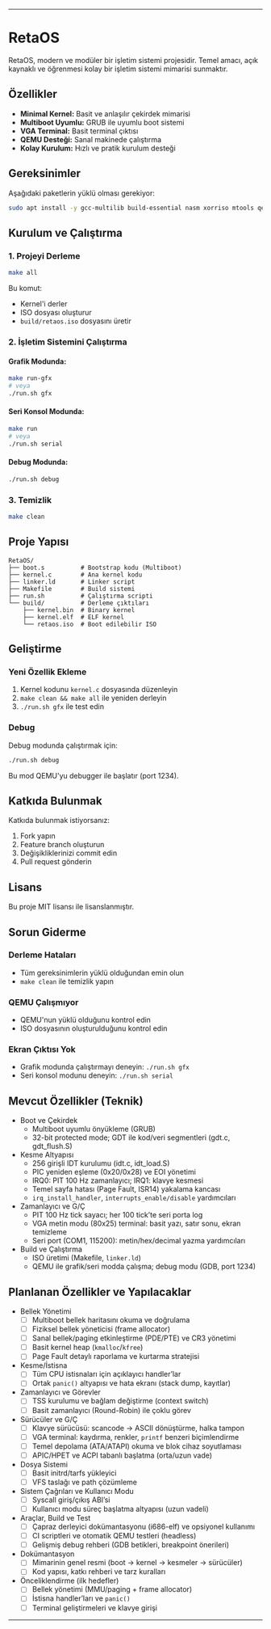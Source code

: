 ---

# RetaOS

RetaOS, modern ve modüler bir işletim sistemi projesidir. Temel amacı, açık kaynaklı ve öğrenmesi kolay bir işletim sistemi mimarisi sunmaktır.

## Özellikler

- **Minimal Kernel:** Basit ve anlaşılır çekirdek mimarisi
- **Multiboot Uyumlu:** GRUB ile uyumlu boot sistemi
- **VGA Terminal:** Basit terminal çıktısı
- **QEMU Desteği:** Sanal makinede çalıştırma
- **Kolay Kurulum:** Hızlı ve pratik kurulum desteği

## Gereksinimler

Aşağıdaki paketlerin yüklü olması gerekiyor:

```bash
sudo apt install -y gcc-multilib build-essential nasm xorriso mtools qemu-system-x86 grub-pc-bin
```

## Kurulum ve Çalıştırma

### 1. Projeyi Derleme

```bash
make all
```

Bu komut:
- Kernel'i derler
- ISO dosyası oluşturur
- `build/retaos.iso` dosyasını üretir

### 2. İşletim Sistemini Çalıştırma

#### Grafik Modunda:
```bash
make run-gfx
# veya
./run.sh gfx
```

#### Seri Konsol Modunda:
```bash
make run
# veya
./run.sh serial
```

#### Debug Modunda:
```bash
./run.sh debug
```

### 3. Temizlik

```bash
make clean
```

## Proje Yapısı

```
RetaOS/
├── boot.s          # Bootstrap kodu (Multiboot)
├── kernel.c        # Ana kernel kodu
├── linker.ld       # Linker script
├── Makefile        # Build sistemi
├── run.sh          # Çalıştırma scripti
└── build/          # Derleme çıktıları
    ├── kernel.bin  # Binary kernel
    ├── kernel.elf  # ELF kernel
    └── retaos.iso  # Boot edilebilir ISO
```

## Geliştirme

### Yeni Özellik Ekleme

1. Kernel kodunu `kernel.c` dosyasında düzenleyin
2. `make clean && make all` ile yeniden derleyin
3. `./run.sh gfx` ile test edin

### Debug

Debug modunda çalıştırmak için:
```bash
./run.sh debug
```

Bu mod QEMU'yu debugger ile başlatır (port 1234).

## Katkıda Bulunmak

Katkıda bulunmak istiyorsanız:
1. Fork yapın
2. Feature branch oluşturun
3. Değişikliklerinizi commit edin
4. Pull request gönderin

## Lisans

Bu proje MIT lisansı ile lisanslanmıştır.

## Sorun Giderme

### Derleme Hataları
- Tüm gereksinimlerin yüklü olduğundan emin olun
- `make clean` ile temizlik yapın

### QEMU Çalışmıyor
- QEMU'nun yüklü olduğunu kontrol edin
- ISO dosyasının oluşturulduğunu kontrol edin

### Ekran Çıktısı Yok
- Grafik modunda çalıştırmayı deneyin: `./run.sh gfx`
- Seri konsol modunu deneyin: `./run.sh serial`

## Mevcut Özellikler (Teknik)

- Boot ve Çekirdek
  - Multiboot uyumlu önyükleme (GRUB)
  - 32-bit protected mode; GDT ile kod/veri segmentleri (gdt.c, gdt_flush.S)
- Kesme Altyapısı
  - 256 girişli IDT kurulumu (idt.c, idt_load.S)
  - PIC yeniden eşleme (0x20/0x28) ve EOI yönetimi
  - IRQ0: PIT 100 Hz zamanlayıcı; IRQ1: klavye kesmesi
  - Temel sayfa hatası (Page Fault, ISR14) yakalama kancası
  - `irq_install_handler`, `interrupts_enable/disable` yardımcıları
- Zamanlayıcı ve G/Ç
  - PIT 100 Hz tick sayacı; her 100 tick’te seri porta log
  - VGA metin modu (80x25) terminal: basit yazı, satır sonu, ekran temizleme
  - Seri port (COM1, 115200): metin/hex/decimal yazma yardımcıları
- Build ve Çalıştırma
  - ISO üretimi (Makefile, `linker.ld`)
  - QEMU ile grafik/seri modda çalışma; debug modu (GDB, port 1234)

## Planlanan Özellikler ve Yapılacaklar

- Bellek Yönetimi
  - [ ] Multiboot bellek haritasını okuma ve doğrulama
  - [ ] Fiziksel bellek yöneticisi (frame allocator)
  - [ ] Sanal bellek/paging etkinleştirme (PDE/PTE) ve CR3 yönetimi
  - [ ] Basit kernel heap (`kmalloc`/`kfree`)
  - [ ] Page Fault detaylı raporlama ve kurtarma stratejisi
- Kesme/İstisna
  - [ ] Tüm CPU istisnaları için açıklayıcı handler’lar
  - [ ] Ortak `panic()` altyapısı ve hata ekranı (stack dump, kayıtlar)
- Zamanlayıcı ve Görevler
  - [ ] TSS kurulumu ve bağlam değiştirme (context switch)
  - [ ] Basit zamanlayıcı (Round-Robin) ile çoklu görev
- Sürücüler ve G/Ç
  - [ ] Klavye sürücüsü: scancode → ASCII dönüştürme, halka tampon
  - [ ] VGA terminal: kaydırma, renkler, `printf` benzeri biçimlendirme
  - [ ] Temel depolama (ATA/ATAPI) okuma ve blok cihaz soyutlaması
  - [ ] APIC/HPET ve ACPI tabanlı başlatma (orta/uzun vade)
- Dosya Sistemi
  - [ ] Basit initrd/tarfs yükleyici
  - [ ] VFS taslağı ve path çözümleme
- Sistem Çağrıları ve Kullanıcı Modu
  - [ ] Syscall giriş/çıkış ABI’si
  - [ ] Kullanıcı modu süreç başlatma altyapısı (uzun vadeli)
- Araçlar, Build ve Test
  - [ ] Çapraz derleyici dokümantasyonu (i686-elf) ve opsiyonel kullanımı
  - [ ] CI scriptleri ve otomatik QEMU testleri (headless)
  - [ ] Gelişmiş debug rehberi (GDB betikleri, breakpoint önerileri)
- Dokümantasyon
  - [ ] Mimarinin genel resmi (boot → kernel → kesmeler → sürücüler)
  - [ ] Kod yapısı, katkı rehberi ve tarz kuralları

- Önceliklendirme (ilk hedefler)
  - [ ] Bellek yönetimi (MMU/paging + frame allocator)
  - [ ] İstisna handler’ları ve `panic()`
  - [ ] Terminal geliştirmeleri ve klavye girişi

---